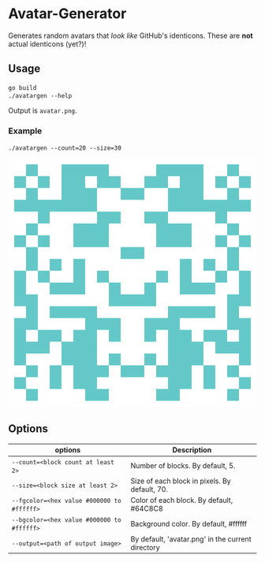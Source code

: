 # Avatar-Generator
Generates random avatars that _look like_ GitHub's identicons. These are **not** actual identicons (yet?)!

## Usage

    go build
    ./avatargen --help
Output is `avatar.png`.

### Example
```
./avatargen --count=20 --size=30
```
<p align="center">
<img src="./avatar.png" alt="avatar.png">
</p>

## Options

| options                                   |   Description                                         | 
|-------------------------------------------|-------------------------------------------------------|
|`--count=<block count at least 2>`         |   Number of blocks. By default, 5.                    |
|`--size=<block size at least 2>`           |   Size of each block in pixels. By default, 70.       | 
|`--fgcolor=<hex value #000000 to #ffffff>` |   Color of each block. By default, #64C8C8            |
|`--bgcolor=<hex value #000000 to #ffffff>` |   Background color. By default, #ffffff               |
|`--output=<path of output image>`          |   By default, 'avatar.png' in the current directory   |
